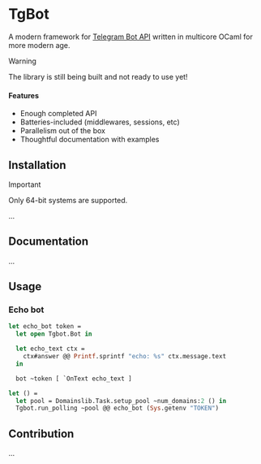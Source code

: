 # TgBot

A modern framework for [Telegram Bot API](https://core.telegram.org/bots/api) written in multicore OCaml for more modern age.

> [!WARNING]
> The library is still being built and not ready to use yet!

#### Features

- Enough completed API
- Batteries-included (middlewares, sessions, etc)
- Parallelism out of the box
- Thoughtful documentation with examples

## Installation

> [!IMPORTANT]
> Only 64-bit systems are supported.

...

## Documentation

...

## Usage

### Echo bot

```ocaml
let echo_bot token =
  let open Tgbot.Bot in

  let echo_text ctx =
    ctx#answer @@ Printf.sprintf "echo: %s" ctx.message.text
  in

  bot ~token [ `OnText echo_text ]

let () =
  let pool = Domainslib.Task.setup_pool ~num_domains:2 () in
  Tgbot.run_polling ~pool @@ echo_bot (Sys.getenv "TOKEN")
```

## Contribution

...
